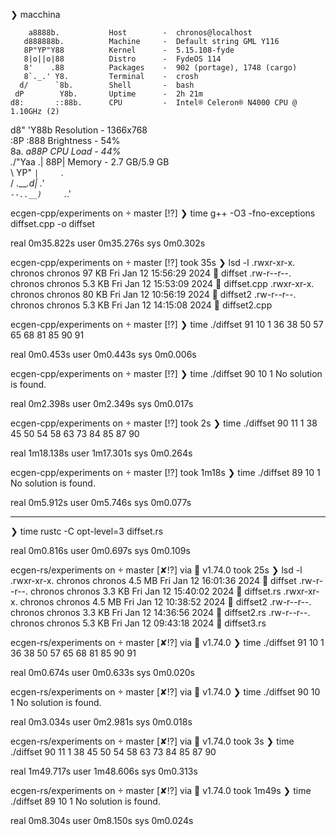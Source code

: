 ❯ macchina
                                                                                
        a8888b.           Host        -  chronos@localhost                      
       d888888b.          Machine     -  Default string GML Y116                
       8P"YP"Y88          Kernel      -  5.15.108-fyde                          
       8|o||o|88          Distro      -  FydeOS 114                             
       8'    .88          Packages    -  902 (portage), 1748 (cargo)            
       8`._.' Y8.         Terminal    -  crosh                                  
      d/      `8b.        Shell       -  bash                                   
     dP        Y8b.       Uptime      -  2h 21m                                 
    d8:       ::88b.      CPU         -  Intel® Celeron® N4000 CPU @ 1.10GHz (2)
   d8"         'Y88b      Resolution  -  1366x768                               
  :8P           :888      Brightness  -  54%                                    
   8a.         _a88P      CPU Load    -  44%                                    
 ._/"Yaa     .| 88P|      Memory      -  2.7 GB/5.9 GB                          
 \    YP"    `|     `.                                                          
 /     \.___.d|    .'                                                           
 `--..__)     `._.'                                                             

ecgen-cpp/experiments on  master [!?] 
❯ time g++ -O3 -fno-exceptions diffset.cpp -o diffset

real    0m35.822s
user    0m35.276s
sys     0m0.302s


ecgen-cpp/experiments on  master [!?] took 35s 
❯ lsd -l
.rwxr-xr-x. chronos chronos  97 KB Fri Jan 12 15:56:29 2024  diffset
.rw-r--r--. chronos chronos 5.3 KB Fri Jan 12 15:53:09 2024  diffset.cpp
.rwxr-xr-x. chronos chronos  80 KB Fri Jan 12 10:56:19 2024  diffset2
.rw-r--r--. chronos chronos 5.3 KB Fri Jan 12 14:15:08 2024  diffset2.cpp

ecgen-cpp/experiments on  master [!?] 
❯ time ./diffset 91 10 1
36 38 50 57 65 68 81 85 90 91 

real    0m0.453s
user    0m0.443s
sys     0m0.006s

ecgen-cpp/experiments on  master [!?] 
❯ time ./diffset 90 10 1
No solution is found.

real    0m2.398s
user    0m2.349s
sys     0m0.017s

ecgen-cpp/experiments on  master [!?] took 2s 
❯ time ./diffset 90 11 1
38 45 50 54 58 63 73 84 85 87 90 

real    1m18.138s
user    1m17.301s
sys     0m0.264s

ecgen-cpp/experiments on  master [!?] took 1m18s 
❯ time ./diffset 89 10 1
No solution is found.

real    0m5.912s
user    0m5.746s
sys     0m0.077s

----------------------------------------------------------------------
❯ time rustc -C opt-level=3 diffset.rs

real    0m0.816s
user    0m0.697s
sys     0m0.109s

ecgen-rs/experiments on  master [✘!?] via 🦀 v1.74.0 took 25s 
❯ lsd -l
.rwxr-xr-x. chronos chronos 4.5 MB Fri Jan 12 16:01:36 2024  diffset
.rw-r--r--. chronos chronos 3.3 KB Fri Jan 12 15:40:02 2024  diffset.rs
.rwxr-xr-x. chronos chronos 4.5 MB Fri Jan 12 10:38:52 2024  diffset2
.rw-r--r--. chronos chronos 3.3 KB Fri Jan 12 14:36:56 2024  diffset2.rs
.rw-r--r--. chronos chronos 5.3 KB Fri Jan 12 09:43:18 2024  diffset3.rs

ecgen-rs/experiments on  master [✘!?] via 🦀 v1.74.0 
❯ time ./diffset 91 10 1
36 38 50 57 65 68 81 85 90 91 

real    0m0.674s
user    0m0.633s
sys     0m0.020s

ecgen-rs/experiments on  master [✘!?] via 🦀 v1.74.0 
❯ time ./diffset 90 10 1
No solution is found.

real    0m3.034s
user    0m2.981s
sys     0m0.018s

ecgen-rs/experiments on  master [✘!?] via 🦀 v1.74.0 took 3s 
❯ time ./diffset 90 11 1
38 45 50 54 58 63 73 84 85 87 90 

real    1m49.717s
user    1m48.606s
sys     0m0.313s

ecgen-rs/experiments on  master [✘!?] via 🦀 v1.74.0 took 1m49s 
❯ time ./diffset 89 10 1
No solution is found.

real    0m8.304s
user    0m8.150s
sys     0m0.024s


